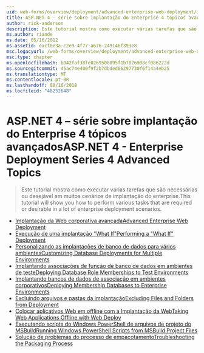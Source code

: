 ```yaml
---
uid: web-forms/overview/deployment/advanced-enterprise-web-deployment/index
title: ASP.NET 4 – série sobre implantação do Enterprise 4 tópicos avançados | Microsoft Docs
author: rick-anderson
description: Este tutorial mostra como executar várias tarefas que são necessárias ou desejável em muitos cenários de implantação do enterprise.
ms.author: riande
ms.date: 05/16/2012
ms.assetid: eacf0e3a-c2e9-4f77-a676-249146f393e8
msc.legacyurl: /web-forms/overview/deployment/advanced-enterprise-web-deployment
msc.type: chapter
ms.openlocfilehash: b042faf38fe0269508895f1b7826908cf086222d
ms.sourcegitcommit: 45ac74e400f9f2b7dbded66297730f6f14a4eb25
ms.translationtype: MT
ms.contentlocale: pt-BR
ms.lasthandoff: 08/16/2018
ms.locfileid: "48252648"
---
```

<a name="aspnet-4---enterprise-deployment-series-4-advanced-topics"></a><span data-ttu-id="3ad8e-103">ASP.NET 4 – série sobre implantação do Enterprise 4 tópicos avançados</span><span class="sxs-lookup"><span data-stu-id="3ad8e-103">ASP.NET 4 - Enterprise Deployment Series 4 Advanced Topics</span></span>
====================
> <span data-ttu-id="3ad8e-104">Este tutorial mostra como executar várias tarefas que são necessárias ou desejável em muitos cenários de implantação do enterprise.</span><span class="sxs-lookup"><span data-stu-id="3ad8e-104">This tutorial will show you how to perform various tasks that are required or desirable in a lot of enterprise deployment scenarios.</span></span>


- [<span data-ttu-id="3ad8e-105">Implantação da Web corporativa avançada</span><span class="sxs-lookup"><span data-stu-id="3ad8e-105">Advanced Enterprise Web Deployment</span></span>](advanced-enterprise-web-deployment.md)
- [<span data-ttu-id="3ad8e-106">Execução de uma implantação "What If"</span><span class="sxs-lookup"><span data-stu-id="3ad8e-106">Performing a "What If" Deployment</span></span>](performing-a-what-if-deployment.md)
- [<span data-ttu-id="3ad8e-107">Personalizando as implantações de banco de dados para vários ambientes</span><span class="sxs-lookup"><span data-stu-id="3ad8e-107">Customizing Database Deployments for Multiple Environments</span></span>](customizing-database-deployments-for-multiple-environments.md)
- [<span data-ttu-id="3ad8e-108">Implantando associações de função de banco de dados em ambientes de teste</span><span class="sxs-lookup"><span data-stu-id="3ad8e-108">Deploying Database Role Memberships to Test Environments</span></span>](deploying-database-role-memberships-to-test-environments.md)
- [<span data-ttu-id="3ad8e-109">Implantando bancos de dados de associação em ambientes corporativos</span><span class="sxs-lookup"><span data-stu-id="3ad8e-109">Deploying Membership Databases to Enterprise Environments</span></span>](deploying-membership-databases-to-enterprise-environments.md)
- [<span data-ttu-id="3ad8e-110">Excluindo arquivos e pastas da implantação</span><span class="sxs-lookup"><span data-stu-id="3ad8e-110">Excluding Files and Folders from Deployment</span></span>](excluding-files-and-folders-from-deployment.md)
- [<span data-ttu-id="3ad8e-111">Colocar aplicativos Web em offline com a Implantação da Web</span><span class="sxs-lookup"><span data-stu-id="3ad8e-111">Taking Web Applications Offline with Web Deploy</span></span>](taking-web-applications-offline-with-web-deploy.md)
- [<span data-ttu-id="3ad8e-112">Executando scripts do Windows PowerShell de arquivos de projeto do MSBuild</span><span class="sxs-lookup"><span data-stu-id="3ad8e-112">Running Windows PowerShell Scripts from MSBuild Project Files</span></span>](running-windows-powershell-scripts-from-msbuild-project-files.md)
- [<span data-ttu-id="3ad8e-113">Solução de problemas do processo de empacotamento</span><span class="sxs-lookup"><span data-stu-id="3ad8e-113">Troubleshooting the Packaging Process</span></span>](troubleshooting-the-packaging-process.md)
